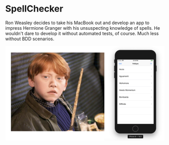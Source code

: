 # SpellChecker

Ron Weasley decides to take his MacBook out and develop an app to impress Hermione Granger with his unsuspecting knowledge of spells. He wouldn't dare to develop it without automated tests, of course. Much less without BDD scenarios.

![A picture of young Ron Weasley beside the iOS Simulator running SpellChecker.](Images/Ron.png)

